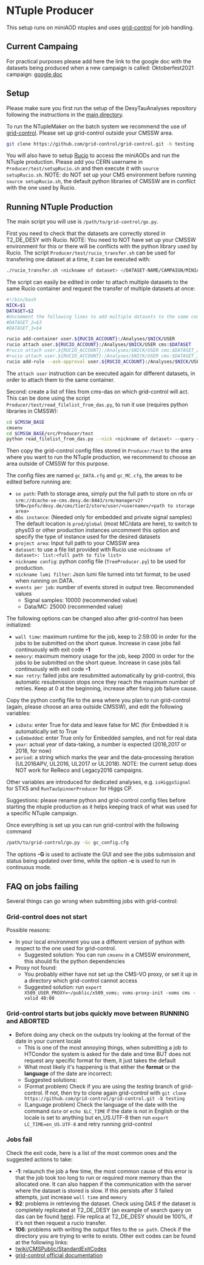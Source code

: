 # NTuple Producer

This setup runs on miniAOD ntuples and uses [grid-control](https://github.com/grid-control/grid-control) for job handling.

## Current Campaing

For practical purposes please add here the link to the google doc with the datasets being produced when a new campaign is called:
Oktoberfest2021 campaign: [google doc](https://docs.google.com/spreadsheets/d/1MVDy3fOna8GEaYnzBEowtchffwRxakT-ilgZ25H1eRQ/edit?usp=sharing)


## Setup

Please make sure you first run the setup of the DesyTauAnalyses repository following the instructions in the [main directory](https://github.com/DesyTau/DesyTauAnalysesUL#desytauanalysesul).

To run the NTupleMaker on the batch system we recommend the use of [grid-control](https://github.com/grid-control/grid-control).
Please set up grid-control outside your CMSSW area.
```bash
git clone https://github.com/grid-control/grid-control.git -b testing
```

You will also have to setup [Rucio]() to access the miniAODs and run the NTuple production.
Please add you CERN username in `Producer/test/setupRucio.sh` and then execute it with `source setupRucio.sh`.
NOTE: do NOT set up your CMS environment before running `source setupRucio.sh`, the default python libraries of CMSSW are in conflict with the one used by Rucio.


## Running NTuple Production

The main script you will use is `/path/to/grid-control/go.py`.

First you need to check that the datasets are correctly stored in T2_DE_DESY with Rucio.
NOTE: You need to NOT have set up your CMSSW environment for this or there will be conflicts with the python library used by Rucio.
The script `Producer/test/rucio_transfer.sh` can be used for transfering one dataset at a time, it can be executed with:
```bash
./rucio_transfer.sh <nickname of dataset> </DATASET-NAME/CAMPAIGN/MINIAODSIM(MINIAOD/USER)>
```
The script can easily be edited in order to attach multiple datasets to the same Rucio container and request the transfer of multiple datasets at once:
```bash
#!/bin/bash
NICK=$1
DATASET=$2
#Uncomment the following lines to add multiple datasets to the same container and request only one transfer
#DATASET_2=$3
#DATASET_3=$4

rucio add-container user.${RUCIO_ACCOUNT}:/Analyses/$NICK/USER 
rucio attach user.${RUCIO_ACCOUNT}:/Analyses/$NICK/USER cms:$DATASET
#rucio attach user.${RUCIO_ACCOUNT}:/Analyses/$NICK/USER cms:$DATASET_2
#rucio attach user.${RUCIO_ACCOUNT}:/Analyses/$NICK/USER cms:$DATASET_3
rucio add-rule --ask-approval user.${RUCIO_ACCOUNT}:/Analyses/$NICK/USER 1 T2_DE_DESY --lifetime 2592000 --asynchronous

```
The `attach user` instruction can be executed again for different datasets, in order to attach them to the same container.



Second: create a list of files from cms-das on which grid-control will act.
This can be done using the script `Producer/test/read_filelist_from_das.py`, to run it use (requires python libraries in CMSSW):
```bash
cd $CMSSW_BASE
cmsenv
cd $CMSSW_BASE/src/Producer/test
python read_filelist_from_das.py --nick <nickname of dataset> --query </DATASET-NAME/CAMPAIGN/MINIAODSIM(MINIAOD/USER)> --outputfile <my_list>
```

Then copy the grid-control config files stored in `Producer/test` to the area where you want to run the NTuple production, we recommend to choose an area outside of CMSSW for this purpose.

The config files are named `gc_DATA.cfg` and `gc_MC.cfg`, the areas to be edited before running are:
* `se path`: Path to storage area, simply put the full path to store on nfs or `srm://dcache-se-cms.desy.de:8443/srm/managerv2?SFN=/pnfs/desy.de/cms/tier2/store/user/<username>/<path to storage area>`
* `dbs instance`: (Needed only for embedded and private signal samples) The default location is `prod/global` (most MC/data are here), to switch to phys03 or other production instances uncomment this option and specify the type of instance used for the desired datasets
* `project area`: Input full path to your CMSSW area
* `dataset`: to use a file list provided with Rucio use `<nickname of dataset>: list:<full path to file list>`
* `nickname config`: python config file (`TreeProducer.py`) to be used for production.
* `nickname lumi filter`: Json lumi file turned into txt format, to be used when running on DATA.
* `events per job`: number of events stored in output tree. Recommended values
  * Signal samples: 10000 (recommended value)
  * Data/MC: 25000 (recommended value)

The following options can be changed also after grid-control has been initialized: 
* `wall time`: maximum runtime for the job, keep to 2:59:00 in order for the jobs to be submitted on the short queue. Increase in case jobs fail continuously with exit code **-1**
* `memory`: maximum memory usage for the job, keep 2000 in order for the jobs to be submitted on the short queue. Increase in case jobs fail continuously with exit code **-1**
* `max retry`: failed jobs are resubmitted automatically by grid-control, this automatic resubmission stops once they reach the maximum number of retries. Keep at 0 at the beginning, increase after fixing job failure cause. 



Copy the python config file to the area where you plan to run grid-control (again, please choose an area outside CMSSW), and edit the following variables:
* `isData`: enter True for data and leave false for MC (for Embedded it is automatically set to True
* `isEmbedded`: enter True only for Embedded samples, and not for real data
* `year`: actual year of data-taking, a number is expected (2016,2017 or 2018, for now)
* `period`: a string which marks the year and the data-processing iteration (UL2016APV, UL2016, UL2017 or UL2018). NOTE: the current setup does NOT work for ReReco and Legacy2016 campaigns.

Other variables are introduced for dedicated analyses, e.g. `isHiggsSignal` for STXS and `RunTauSpinnerProducer` for Higgs CP.

Suggestions: please rename python and grid-control config files before starting the ntuple production as it helps keeping track of what was used for a specific NTuple campaign.

Once everything is set up you can run grid-control with the following command
```bash
/path/to/grid-control/go.py -Gc gc_config.cfg
```
The options **-G** is used to activate the GUI and see the jobs submission and status being updated over time, while the option **-c** is used to run in continuous mode.

## FAQ on jobs failing

Several things can go wrong when submitting jobs with grid-control:

### Grid-control does not start
Possible reasons:
* In your local environment you use a different version of python with respect to the one used for grid-control.
  * Suggested solution: You can run `cmsenv` in a CMSSW environment, this should fix the python dependencies
* Proxy not found:
  * You probably either have not set up the CMS-VO proxy, or set it up in a directory which grid-control cannot access
  * Suggested solution: run `export X509_USER_PROXY=~/public/x509_voms; voms-proxy-init -voms cms -valid 48:00`

### Grid-control starts but jobs quickly move between RUNNING and ABORTED
* Before doing any check on the outputs try looking at the format of the date in your current locale
  * This is one of the most annoying things, when submitting a job to HTCondor the system is asked for the date and time BUT does not request any specific format for them, it just takes the default
  * What most likely it's happening is that either the **format** or the **language** of the date are incorrect:
  * Suggested solutions:
   * (Format problem) Check if you are using the *testing* branch of grid-control. If not, then try to clone again grid-control with `git clone https://github.com/grid-control/grid-control.git -b testing`
   * (Language problem) Check the language of the date with the command `date` or `echo $LC_TIME` if the date is not in English or the locale is set to anything but en_US.UTF-8 then run `export LC_TIME=en_US.UTF-8` and retry running grid-control

### Jobs fail
Check the exit code, here is a list of the most common ones and the suggested actions to take:
* **-1**: relaunch the job a few time, the most common cause of this error is that the job took too long to run or required more memory than the allocated one. It can also happen if the communication with the server where the dataset is stored is slow. If this persists after 3 failed attempts, just increase  `wall time` and `memory`
* **92**: problems in retrieving the dataset. Check using DAS if the dataset is completely replicated at T2_DE_DESY (an example of search query on das can be found [here](https://cmsweb.cern.ch/das/request?instance=prod/global&input=site+dataset%3D%2FGluGluHToTauTauUncorrelatedDecay_Filtered_M125_TuneCUETP8M1_13TeV-powheg-pythia8%2FRunIISummer16MiniAODv3-PUMoriond17_94X_mcRun2_asymptotic_v3-v1%2FMINIAODSIM)). File replica at T2_DE_DESY should be 100%, if it's not then request a rucio transfer.
* **106**: problems with writing the output files to the `se path`. Check if the directory you are trying to write to exists.
Other exit codes can be found at the following links:
* [twiki/CMSPublic/StandardExitCodes](https://twiki.cern.ch/twiki/bin/view/CMSPublic/StandardExitCodes)
* [grid-control official documentation](http://www-ekp.physik.uni-karlsruhe.de/~berger/gc/reference.html#error-codes)

